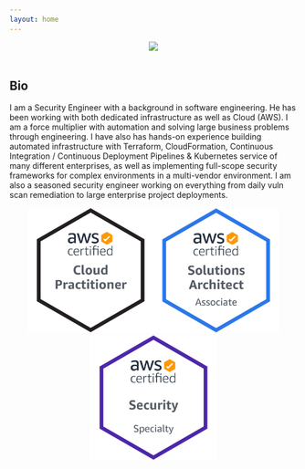 ```yaml
---
layout: home
---
```


<center><img src="/assets/img/CaseyBeckingHeadshot.png" width="300" /></center>



<br />
<h2>Bio</h2>
<p>I am a Security Engineer with a background in software engineering. He has been working with both dedicated infrastructure as well as Cloud (AWS). I am a force multiplier with automation and solving large business problems through engineering. I have also has hands-on experience building automated infrastructure with Terraform, CloudFormation, Continuous Integration / Continuous Deployment Pipelines & Kubernetes service of many different enterprises, as well as implementing full-scope security frameworks for complex environments in a multi-vendor environment. I am also a seasoned security engineer working on everything from daily vuln scan remediation to large enterprise project deployments.</p>

<center><a href="https://www.credly.com/earner/earned/badge/6fd68144-8a08-4f50-9f17-90025eb0a80a"><img style="width:220px" src="/assets/img/AWS-CloudPractitioner-2020.png" /></a><a href="https://www.credly.com/earner/earned/badge/1f2b8264-d929-4527-9215-728a1083c6a7"><img style="width:220px" src="/assets/img/AWS-SolArchitect-Associate-2020.png" /></a><a href=""><img style="width:220px" src="/assets/img/AWS-Security-Specialty-2020.png" /></a></center>